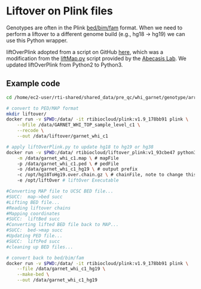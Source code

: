 # Liftover on Plink files
Genotypes are often in the Plink [bed/bim/fam](https://www.cog-genomics.org/plink/1.9/formats#bed) format. When we need to perform a liftover to a different genome build (e.g., hg18 -> hg19) we can use this Python wrapper. 

liftOverPlink adopted from a script on GitHub [here](https://github.com/sritchie73/liftOverPlink), which was a modification from the [liftMap.py](http://genome.sph.umich.edu/wiki/LiftMap.py) script provided by the [Abecasis Lab](http://genome.sph.umich.edu/wiki/Abecasis_Lab). We updated liftOverPlink from Python2 to Python3.


## Example code

```bash
cd /home/ec2-user/rti-shared/shared_data/pre_qc/whi_garnet/genotype/array/observed/0001/c1/phg000139.v1.GARNET_WHI.genotype-calls-matrixfmt.c1/sample_level_unfiltered_PLINK_set/

# convert to PED/MAP format
mkdir liftover/
docker run -v $PWD:/data/ -it rtibiocloud/plink:v1.9_178bb91 plink \
    --bfile /data/GARNET_WHI_TOP_sample_level_c1 \
    --recode \
    --out /data/liftover/garnet_whi_c1

# apply liftOverPlink.py to update hg18 to hg19 or hg38
docker run -v $PWD:/data/ rtibiocloud/liftover_plink:v1_93cbe47 python3 /opt/liftOverPlink.py \
    -m /data/garnet_whi_c1.map \ # mapFile
    -p /data/garnet_whi_c1.ped \ # pedFile
    -o /data/garnet_whi_c1_hg19 \ # output prefix
    -c /opt/hg18ToHg19.over.chain.gz \ # chainFile, note to change this based on the liftover you are performing.
    -e /opt/liftOver # liftOver Executable

#Converting MAP file to UCSC BED file...
#SUCC:  map->bed succ
#Lifting BED file...
#Reading liftover chains
#Mapping coordinates
#SUCC:  liftBed succ
#Converting lifted BED file back to MAP...
#SUCC:  bed->map succ
#Updating PED file...
#SUCC:  liftPed succ
#cleaning up BED files...

# convert back to bed/bim/fam
docker run -v $PWD:/data/ -it rtibiocloud/plink:v1.9_178bb91 plink \
    --file /data/garnet_whi_c1_hg19 \
    --make-bed \
    --out /data/garnet_whi_c1_hg19
```
